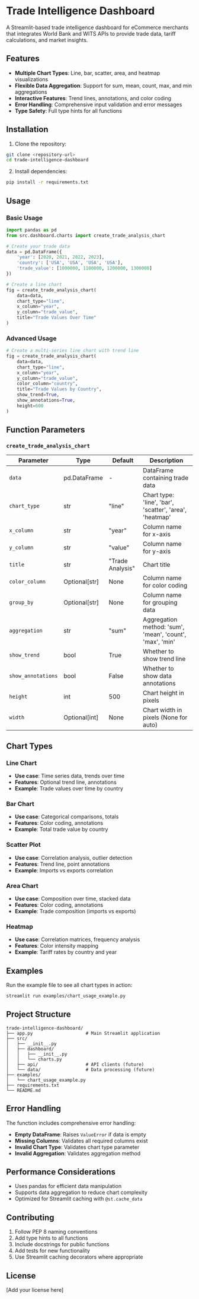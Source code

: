 # Trade Intelligence Dashboard

A Streamlit-based trade intelligence dashboard for eCommerce merchants that integrates World Bank and WITS APIs to provide trade data, tariff calculations, and market insights.

## Features

- **Multiple Chart Types**: Line, bar, scatter, area, and heatmap visualizations
- **Flexible Data Aggregation**: Support for sum, mean, count, max, and min aggregations
- **Interactive Features**: Trend lines, annotations, and color coding
- **Error Handling**: Comprehensive input validation and error messages
- **Type Safety**: Full type hints for all functions

## Installation

1. Clone the repository:
```bash
git clone <repository-url>
cd trade-intelligence-dashboard
```

2. Install dependencies:
```bash
pip install -r requirements.txt
```

## Usage

### Basic Usage

```python
import pandas as pd
from src.dashboard.charts import create_trade_analysis_chart

# Create your trade data
data = pd.DataFrame({
    'year': [2020, 2021, 2022, 2023],
    'country': ['USA', 'USA', 'USA', 'USA'],
    'trade_value': [1000000, 1100000, 1200000, 1300000]
})

# Create a line chart
fig = create_trade_analysis_chart(
    data=data,
    chart_type="line",
    x_column="year",
    y_column="trade_value",
    title="Trade Values Over Time"
)
```

### Advanced Usage

```python
# Create a multi-series line chart with trend line
fig = create_trade_analysis_chart(
    data=data,
    chart_type="line",
    x_column="year",
    y_column="trade_value",
    color_column="country",
    title="Trade Values by Country",
    show_trend=True,
    show_annotations=True,
    height=600
)
```

## Function Parameters

### `create_trade_analysis_chart`

| Parameter | Type | Default | Description |
|-----------|------|---------|-------------|
| `data` | pd.DataFrame | - | DataFrame containing trade data |
| `chart_type` | str | "line" | Chart type: 'line', 'bar', 'scatter', 'area', 'heatmap' |
| `x_column` | str | "year" | Column name for x-axis |
| `y_column` | str | "value" | Column name for y-axis |
| `title` | str | "Trade Analysis" | Chart title |
| `color_column` | Optional[str] | None | Column name for color coding |
| `group_by` | Optional[str] | None | Column name for grouping data |
| `aggregation` | str | "sum" | Aggregation method: 'sum', 'mean', 'count', 'max', 'min' |
| `show_trend` | bool | True | Whether to show trend line |
| `show_annotations` | bool | False | Whether to show data annotations |
| `height` | int | 500 | Chart height in pixels |
| `width` | Optional[int] | None | Chart width in pixels (None for auto) |

## Chart Types

### Line Chart
- **Use case**: Time series data, trends over time
- **Features**: Optional trend line, annotations
- **Example**: Trade values over time by country

### Bar Chart
- **Use case**: Categorical comparisons, totals
- **Features**: Color coding, annotations
- **Example**: Total trade value by country

### Scatter Plot
- **Use case**: Correlation analysis, outlier detection
- **Features**: Trend line, point annotations
- **Example**: Imports vs exports correlation

### Area Chart
- **Use case**: Composition over time, stacked data
- **Features**: Color coding, annotations
- **Example**: Trade composition (imports vs exports)

### Heatmap
- **Use case**: Correlation matrices, frequency analysis
- **Features**: Color intensity mapping
- **Example**: Tariff rates by country and year

## Examples

Run the example file to see all chart types in action:

```bash
streamlit run examples/chart_usage_example.py
```

## Project Structure

```
trade-intelligence-dashboard/
├── app.py                    # Main Streamlit application
├── src/
│   ├── __init__.py
│   ├── dashboard/
│   │   ├── __init__.py
│   │   └── charts.py
│   ├── api/                  # API clients (future)
│   └── data/                 # Data processing (future)
├── examples/
│   └── chart_usage_example.py
├── requirements.txt
└── README.md
```

## Error Handling

The function includes comprehensive error handling:

- **Empty DataFrame**: Raises `ValueError` if data is empty
- **Missing Columns**: Validates all required columns exist
- **Invalid Chart Type**: Validates chart type parameter
- **Invalid Aggregation**: Validates aggregation method

## Performance Considerations

- Uses pandas for efficient data manipulation
- Supports data aggregation to reduce chart complexity
- Optimized for Streamlit caching with `@st.cache_data`

## Contributing

1. Follow PEP 8 naming conventions
2. Add type hints to all functions
3. Include docstrings for public functions
4. Add tests for new functionality
5. Use Streamlit caching decorators where appropriate

## License

[Add your license here] 